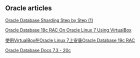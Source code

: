 ## Oracle articles

[Oracle Database Sharding Step by Step (1)](https://cashfit.github.io/oracle_articles/oracle_database_sharding1.html)

[Oracle Database 19c RAC On Oracle Linux 7 Using VirtualBox](https://cashfit.github.io/oracle_articles/19c_RAC_install.html)

[使用VirtualBox在Oracle Linux 7上安装Oracle Database 19c RAC](https://cashfit.github.io/oracle_articles/19c_RAC_install_CN.html)

[Oracle Database Docs 7.3 - 20c](https://cashfit.github.io/oracle_articles/oradocs.html)
